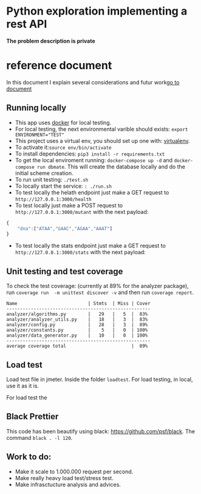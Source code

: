 # Python exploration implementing a rest API

**The problem description is private**

# reference document

In this document I explain several considerations and futur work[go to document](https://docs.google.com/document/d/1ZZ_wVpf9ky831L_wC3IqByKQbIkgN4MtHrP81KQRGak/edit?usp=sharing)

## Running locally

* This app uses [docker](https://docs.docker.com/engine/install/) for local testing. 
* For local testing, the next environmental varible should exists: ```export ENVIRONMENT="TEST"```
* This project uses a virtual env, you should set up one with: [virtualenv](https://virtualenv.pypa.io/en/latest/).
* To activate it:`source env/bin/activate`
* To install dependencies: `pip3 install -r requirements.txt`
* To get the local enviroment running: ```docker-compose up -d``` and  ```docker-compose run dbmate```. This will create the database locally and do the initial scheme creation. 
* To run unit testing: `./test.sh`
* To locally start the service: `: ./run.sh`
* To test locally the helath endpoint just make a GET request to ```http://127.0.0.1:3000/health``` 
* To test locally just make a POST request to ```http://127.0.0.1:3000/mutant``` with the next payload:

```Javascript
{
    "dna":["ATAA","GAAC","AGAA","AAAT"]
}
```
* To test locally the stats endpoint just make a GET request to ```http://127.0.0.1:3000/stats``` with the next payload:

## Unit testing and test coverage
To check the test coverage: (currently at 89% for the analyzer package), run `coverage run  -m unittest discover -v` and then run `coverage report`.

```
Name                          | Stmts  | Miss | Cover
-----------------------------------------------------
analyzer/algorithms.py        |   29   |   5  |  83%
analyzer/analyzer_utils.py    |   18   |   3  |  83%
analyzer/config.py            |   28   |   3  |  89%
analyzer/constants.py         |    5   |   0  | 100%
analyzer/data_generator.py    |   10   |   0  | 100%
-----------------------------------------------------
average coverage total                        |  89% 
```

## Load test
Load test file in jmeter. Inside the folder ```loadtest```. For load testing, in local, use it as it is.

For load test the 

## Black Prettier

This code has been beautify using black: https://github.com/psf/black. 
The command `black . -l 120`.

## Work to do:

* Make it scale to 1.000.000 request per second.
* Make really heavy load test/stress test.
* Make infrasctucture analysis and advices. 